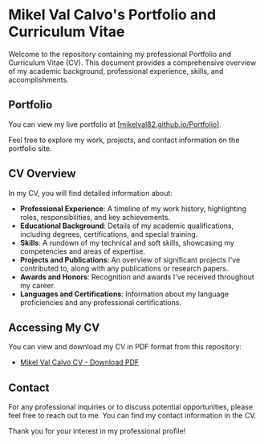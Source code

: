 # Mikel Val Calvo's Portfolio and Curriculum Vitae

Welcome to the repository containing my professional Portfolio and Curriculum Vitae (CV). This document provides a comprehensive overview of my academic background, professional experience, skills, and accomplishments.

## Portfolio

You can view my live portfolio at [[mikelval82.github.io/Portfolio](https://mikelval82.github.io/Portfolio/)].

Feel free to explore my work, projects, and contact information on the portfolio site.

## CV Overview

In my CV, you will find detailed information about:

- **Professional Experience**: A timeline of my work history, highlighting roles, responsibilities, and key achievements.
- **Educational Background**: Details of my academic qualifications, including degrees, certifications, and special training.
- **Skills**: A rundown of my technical and soft skills, showcasing my competencies and areas of expertise.
- **Projects and Publications**: An overview of significant projects I've contributed to, along with any publications or research papers.
- **Awards and Honors**: Recognition and awards I've received throughout my career.
- **Languages and Certifications**: Information about my language proficiencies and any professional certifications.

## Accessing My CV

You can view and download my CV in PDF format from this repository:

- [Mikel Val Calvo CV - Download PDF](./CV_Mikel_Val_Calvo.pdf)

## Contact

For any professional inquiries or to discuss potential opportunities, please feel free to reach out to me. You can find my contact information in the CV.

Thank you for your interest in my professional profile!
